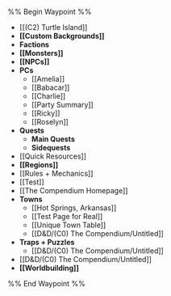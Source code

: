 %% Begin Waypoint %%
- [[(C2) Turtle Island]]
- **[[Custom Backgrounds]]**
- **Factions**
- **[[Monsters]]**
- **[[NPCs]]**
- **PCs**
	- [[Amelia]]
	- [[Babacar]]
	- [[Charlie]]
	- [[Party Summary]]
	- [[Ricky]]
	- [[Roselyn]]
- **Quests**
	- **Main Quests**
	- **Sidequests**
- [[Quick Resources]]
- **[[Regions]]**
- [[Rules + Mechanics]]
- [[Test]]
- [[The Compendium Homepage]]
- **Towns**
	- [[Hot Springs, Arkansas]]
	- [[Test Page for Real]]
	- [[Unique Town Table]]
	- [[D&D/(C0) The Compendium/Untitled]]
- **Traps + Puzzles**
	- [[D&D/(C0) The Compendium/Untitled]]
- [[D&D/(C0) The Compendium/Untitled]]
- **[[Worldbuilding]]**

%% End Waypoint %%